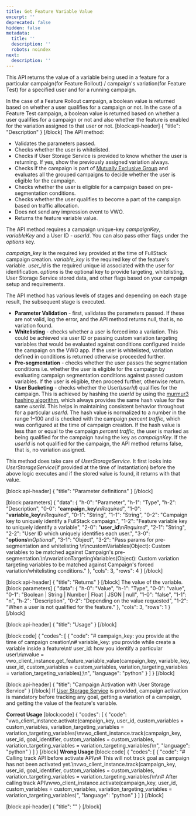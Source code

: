 ```yaml
---
title: Get Feature Variable Value
excerpt: ''
deprecated: false
hidden: false
metadata:
  title: ''
  description: ''
  robots: noindex
next:
  description: ''
---
```

This API returns the value of a variable being used in a feature for a particular campaign(for Feature Rollout) / campaign's variation(for Feature Test) for a specified user and for a running campaign.

In the case of a Feature Rollout campaign, a boolean value is returned based on whether a user qualifies for a campaign or not.
In the case of a Feature Test campaign, a boolean value is returned based on whether a user qualifies for a campaign or not and also whether the feature is enabled for the variation assigned to that user or not.
[block:api-header]
{
  "title": "Description"
}
[/block]
The API method:
  * Validates the parameters passed.
  * Checks whether the user is whitelisted.
  * Checks if User Storage Service is provided to know whether the user is returning. If yes, show the previously assigned variation always.
  * Checks if the campaign is part of [Mutually Exclusive Group](https://developers.vwo.com/docs/mutually-exclusive-groups) and evaluates all the grouped campaigns to decide whether the user is eligible for the campaign.
  * Checks whether the user is eligible for a campaign based on pre-segmentation conditions.
  * Checks whether the user qualifies to become a part of the campaign based on traffic allocation.
  * Does not send any impression event to VWO.
  * Returns the feature variable value.


The API method requires a campaign unique-key *campaignKey*, *variableKey* and a User ID - *userId*. You can also pass other flags under the *options* key.

*campaign_key* is the required key provided at the time of FullStack campaign creation.
*variable_key* is the required key of the feature's variable.
*user_id* is the required unique id associated with the user for identification.
*options* is the optional key to provide targeting, whitelisting, User Storage Service stored data, and other flags based on your campaign setup and requirements.

The API method has various levels of stages and depending on each stage result, the subsequent stage is executed.

  * **Parameter Validation** - first, validates the parameters passed. If these are not valid, log the error, and the API method returns null, that is, no variation found.
  * **Whitelisting** - checks whether a user is forced into a variation. This could be achieved via user ID or passing custom variation targeting variables that would be evaluated against conditions configured inside the campaign on the VWO app. If the user is whitelisted, variation defined in conditions is returned otherwise proceeded further.
  * **Pre-segmentation** - checks whether the user passes the segmentation conditions i.e. whether the user is eligible for the campaign by evaluating campaign segmentation conditions against passed custom variables. If the user is eligible, then proceed further, otherwise return.
  * **User Bucketing** - checks whether the User(*userId*) qualifies for the campaign. This is achieved by hashing the *userId* by using the [murmur3 hashing algorithm](https://en.wikipedia.org/wiki/MurmurHash), which always provides the same hash value for the same *userId*. This helps in maintaining consistent behavior throughout for a particular *userId*. The hash value is normalized to a number in the range 1–100 and is checked with the campaign *percent traffic*, which was configured at the time of campaign creation. If the hash value is less than or equal to the campaign *percent traffic*, the user is marked as being qualified for the campaign having the key as *campaignKey*. If the *userId* is not qualified for the campaign, the API method returns false, that is, no variation assigned.

This method does take care of *UserStorageService*. It first looks into *UserStorageService*(if provided at the time of Instantiation) before the above logic executes and if the stored value is found, it returns with that value.


[block:api-header]
{
  "title": "Parameter definitions"
}
[/block]

[block:parameters]
{
  "data": {
    "h-0": "Parameter",
    "h-1": "Type",
    "h-2": "Description",
    "0-0": "**campaign_key**\n*Required*",
    "1-0": "**variable_key**\n*Required*",
    "0-1": "String",
    "1-1": "String",
    "0-2": "Campaign key to uniquely identify a FullStack campaign.",
    "1-2": "Feature variable key to uniquely identify a variable",
    "2-0": "**user_id**\n*Required*",
    "2-1": "String",
    "2-2": "User ID which uniquely identifies each user.",
    "3-0": "**options**\n*Optional*",
    "3-1": "Object",
    "3-2": "Pass params for pre-segmentation and whitelisting \n\ncustomVariables(Object): Custom variables to be matched  against Campaign's pre-segmentation.\n\nvariationTargetingVariables(Object): Custom variation targeting variables to be matched  against Campaign's forced variation/whitelisting conditions."
  },
  "cols": 3,
  "rows": 4
}
[/block]

[block:api-header]
{
  "title": "Returns"
}
[/block]
The value of the variable.
[block:parameters]
{
  "data": {
    "h-0": "Value",
    "h-1": "Type",
    "0-0": "value",
    "0-1": "Boolean | String | Number | Float | JSON | null",
    "1-0": "false",
    "1-1": "n",
    "h-2": "Description",
    "0-2": "Depending on the value requested",
    "1-2": "When a user is not qualified for the feature."
  },
  "cols": 3,
  "rows": 1
}
[/block]

[block:api-header]
{
  "title": "Usage"
}
[/block]

[block:code]
{
  "codes": [
    {
      "code": "# campaign_key: you provide at the time of campaign creation\n# variable_key: you provide while create a variable inside a feature\n# user_id: how you identify a particular user\n\nvalue = vwo_client_instance.get_feature_variable_value(campaign_key, variable_key, user_id, custom_variables = custom_variables, variation_targeting_variables = variation_targeting_variables);\n",
      "language": "python"
    }
  ]
}
[/block]

[block:api-header]
{
  "title": "Campaign Activation with User Storage Service"
}
[/block]
If [User Storage Service](https://developers.vwo.com/docs/python-implement-a-user-storage-service) is provided, campaign activation is mandatory before tracking any goal, getting a variation of a campaign, and getting the value of the feature's variable.

**Correct Usage**
[block:code]
{
  "codes": [
    {
      "code": "vwo_client_instance.activate(campaign_key, user_id, custom_variables = custom_variables, variation_targeting_variables = variation_targeting_variables)\nvwo_client_instance.track(campaign_key, user_id, goal_identifier, custom_variables = custom_variables, variation_targeting_variables = variation_targeting_variables)\n",
      "language": "python"
    }
  ]
}
[/block]
**Wrong Usage**
[block:code]
{
  "codes": [
    {
      "code": "# Calling track API before activate API\n# This will not track goal as campaign has not been activated yet.\nvwo_client_instance.track(campaign_key, user_id, goal_identifier, custom_variables = custom_variables, variation_targeting_variables = variation_targeting_variables)\n\n# After calling track API\nvwo_client_instance.activate(campaign_key, user_id, custom_variables = custom_variables, variation_targeting_variables = variation_targeting_variables)",
      "language": "python"
    }
  ]
}
[/block]

[block:api-header]
{
  "title": ""
}
[/block]